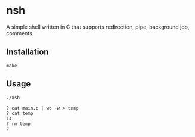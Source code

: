 # nsh
A simple shell written in C that supports redirection, pipe, background job, comments.

## Installation
```
make
```

## Usage
```
./xsh

? cat main.c | wc -w > temp
? cat temp
14
? rm temp
? 
```
